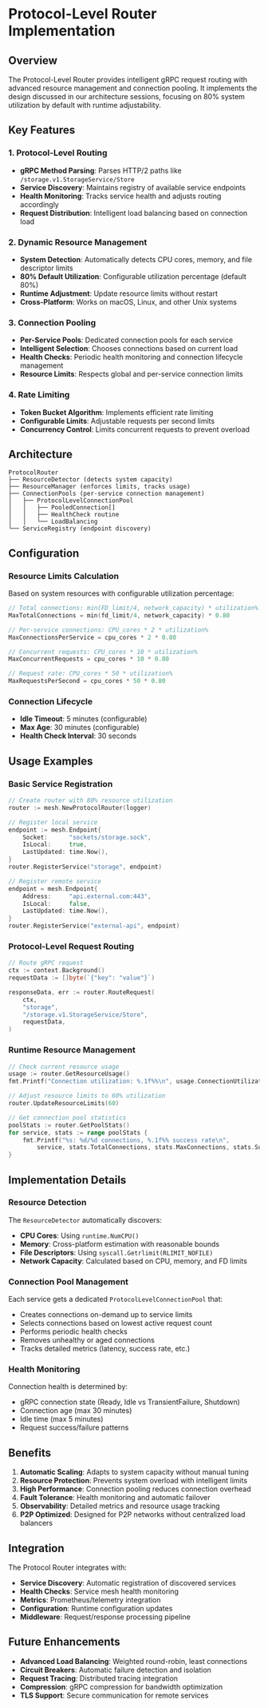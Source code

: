 # Protocol-Level Router Implementation

## Overview

The Protocol-Level Router provides intelligent gRPC request routing with advanced resource management and connection pooling. It implements the design discussed in our architecture sessions, focusing on 80% system utilization by default with runtime adjustability.

## Key Features

### 1. Protocol-Level Routing
- **gRPC Method Parsing**: Parses HTTP/2 paths like `/storage.v1.StorageService/Store`
- **Service Discovery**: Maintains registry of available service endpoints
- **Health Monitoring**: Tracks service health and adjusts routing accordingly
- **Request Distribution**: Intelligent load balancing based on connection load

### 2. Dynamic Resource Management
- **System Detection**: Automatically detects CPU cores, memory, and file descriptor limits
- **80% Default Utilization**: Configurable utilization percentage (default 80%)
- **Runtime Adjustment**: Update resource limits without restart
- **Cross-Platform**: Works on macOS, Linux, and other Unix systems

### 3. Connection Pooling
- **Per-Service Pools**: Dedicated connection pools for each service
- **Intelligent Selection**: Chooses connections based on current load
- **Health Checks**: Periodic health monitoring and connection lifecycle management
- **Resource Limits**: Respects global and per-service connection limits

### 4. Rate Limiting
- **Token Bucket Algorithm**: Implements efficient rate limiting
- **Configurable Limits**: Adjustable requests per second limits
- **Concurrency Control**: Limits concurrent requests to prevent overload

## Architecture

```
ProtocolRouter
├── ResourceDetector (detects system capacity)
├── ResourceManager (enforces limits, tracks usage)
├── ConnectionPools (per-service connection management)
│   ├── ProtocolLevelConnectionPool
│   │   ├── PooledConnection[]
│   │   ├── HealthCheck routine
│   │   └── LoadBalancing
└── ServiceRegistry (endpoint discovery)
```

## Configuration

### Resource Limits Calculation

Based on system resources with configurable utilization percentage:

```go
// Total connections: min(FD_limit/4, network_capacity) * utilization%
MaxTotalConnections = min(fd_limit/4, network_capacity) * 0.80

// Per-service connections: CPU_cores * 2 * utilization%
MaxConnectionsPerService = cpu_cores * 2 * 0.80

// Concurrent requests: CPU_cores * 10 * utilization%
MaxConcurrentRequests = cpu_cores * 10 * 0.80

// Request rate: CPU_cores * 50 * utilization%
MaxRequestsPerSecond = cpu_cores * 50 * 0.80
```

### Connection Lifecycle
- **Idle Timeout**: 5 minutes (configurable)
- **Max Age**: 30 minutes (configurable)
- **Health Check Interval**: 30 seconds

## Usage Examples

### Basic Service Registration

```go
// Create router with 80% resource utilization
router := mesh.NewProtocolRouter(logger)

// Register local service
endpoint := mesh.Endpoint{
    Socket:      "sockets/storage.sock",
    IsLocal:     true,
    LastUpdated: time.Now(),
}
router.RegisterService("storage", endpoint)

// Register remote service
endpoint = mesh.Endpoint{
    Address:     "api.external.com:443",
    IsLocal:     false,
    LastUpdated: time.Now(),
}
router.RegisterService("external-api", endpoint)
```

### Protocol-Level Request Routing

```go
// Route gRPC request
ctx := context.Background()
requestData := []byte(`{"key": "value"}`)

responseData, err := router.RouteRequest(
    ctx, 
    "storage", 
    "/storage.v1.StorageService/Store", 
    requestData,
)
```

### Runtime Resource Management

```go
// Check current resource usage
usage := router.GetResourceUsage()
fmt.Printf("Connection utilization: %.1f%%\n", usage.ConnectionUtilization)

// Adjust resource limits to 60% utilization
router.UpdateResourceLimits(60)

// Get connection pool statistics
poolStats := router.GetPoolStats()
for service, stats := range poolStats {
    fmt.Printf("%s: %d/%d connections, %.1f%% success rate\n",
        service, stats.TotalConnections, stats.MaxConnections, stats.SuccessRate)
}
```

## Implementation Details

### Resource Detection

The `ResourceDetector` automatically discovers:
- **CPU Cores**: Using `runtime.NumCPU()`
- **Memory**: Cross-platform estimation with reasonable bounds
- **File Descriptors**: Using `syscall.Getrlimit(RLIMIT_NOFILE)`
- **Network Capacity**: Calculated based on CPU, memory, and FD limits

### Connection Pool Management

Each service gets a dedicated `ProtocolLevelConnectionPool` that:
- Creates connections on-demand up to service limits
- Selects connections based on lowest active request count
- Performs periodic health checks
- Removes unhealthy or aged connections
- Tracks detailed metrics (latency, success rate, etc.)

### Health Monitoring

Connection health is determined by:
- gRPC connection state (Ready, Idle vs TransientFailure, Shutdown)
- Connection age (max 30 minutes)
- Idle time (max 5 minutes)
- Request success/failure patterns

## Benefits

1. **Automatic Scaling**: Adapts to system capacity without manual tuning
2. **Resource Protection**: Prevents system overload with intelligent limits
3. **High Performance**: Connection pooling reduces connection overhead
4. **Fault Tolerance**: Health monitoring and automatic failover
5. **Observability**: Detailed metrics and resource usage tracking
6. **P2P Optimized**: Designed for P2P networks without centralized load balancers

## Integration

The Protocol Router integrates with:
- **Service Discovery**: Automatic registration of discovered services
- **Health Checks**: Service mesh health monitoring
- **Metrics**: Prometheus/telemetry integration
- **Configuration**: Runtime configuration updates
- **Middleware**: Request/response processing pipeline

## Future Enhancements

- **Advanced Load Balancing**: Weighted round-robin, least connections
- **Circuit Breakers**: Automatic failure detection and isolation
- **Request Tracing**: Distributed tracing integration
- **Compression**: gRPC compression for bandwidth optimization
- **TLS Support**: Secure communication for remote services